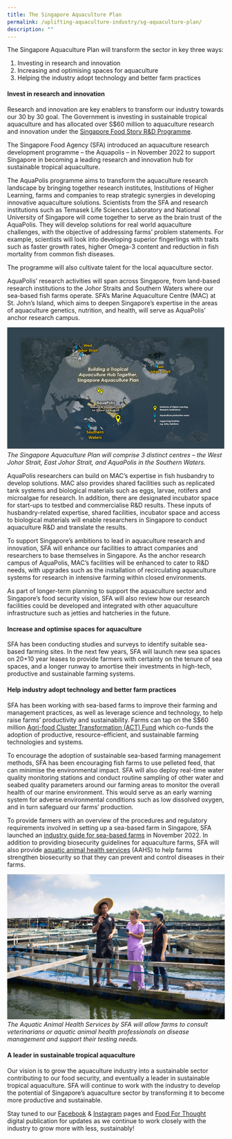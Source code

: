 ```yaml
---
title: The Singapore Aquaculture Plan
permalink: /uplifting-aquaculture-industry/sg-aquaculture-plan/
description: ""
---
```

The Singapore Aquaculture Plan will transform the sector in key three ways:
1. Investing in research and innovation
2. Increasing and optimising spaces for aquaculture
3. Helping the industry adopt technology and better farm practices

#### Invest in research and innovation

Research and innovation are key enablers to transform our industry towards our 30 by 30 goal. The Government is investing in sustainable tropical aquaculture and has allocated over S$60 million to aquaculture research and innovation under the [Singapore Food Story R&D Programme](https://www.sfa.gov.sg/food-farming/singapore-food-story/r-and-d-programme).

The Singapore Food Agency (SFA) introduced an aquaculture research development programme – the Aquapolis – in November 2022 to support Singapore in becoming a leading research and innovation hub for sustainable tropical aquaculture. 

The AquaPolis programme aims to transform the aquaculture research landscape by bringing together research institutes, Institutions of Higher Learning, farms and companies to reap strategic synergies in developing innovative aquaculture solutions. Scientists from the SFA and research institutions such as Temasek Life Sciences Laboratory and National University of Singapore will come together to serve as the brain trust of the AquaPolis. They will develop solutions for real world aquaculture challenges, with the objective of addressing farms’ problem statements. For example, scientists will look into developing superior fingerlings with traits such as faster growth rates, higher Omega-3 content and reduction in fish mortality from common fish diseases. 

The programme will also cultivate talent for the local aquaculture sector. 

AquaPolis’ research activities will span across Singapore, from land-based research institutions to the Johor Straits and Southern Waters where our sea-based fish farms operate. SFA’s Marine Aquaculture Centre (MAC) at St. John’s Island, which aims to deepen Singapore’s expertise in the areas of aquaculture genetics, nutrition, and health, will serve as AquaPolis’ anchor research campus. 

![Map of the Singapore Aquaculture Plan](/images/SAP.png)
*The Singapore Aquaculture Plan will comprise 3 distinct centres – the West Johor Strait, East Johor Strait, and AquaPolis in the Southern Waters.*

AquaPolis researchers can build on MAC’s expertise in fish husbandry to develop solutions. MAC also provides shared facilities such as replicated tank systems and biological materials such as eggs, larvae, rotifers and microalgae for research. In addition, there are designated incubator space for start-ups to testbed and commercialise R&D results. These inputs of husbandry-related expertise, shared facilities, incubator space and access to biological materials will enable researchers in Singapore to conduct aquaculture R&D and translate the results.

To support Singapore’s ambitions to lead in aquaculture research and innovation, SFA will enhance our facilities to attract companies and researchers to base themselves in Singapore. As the anchor research campus of AquaPolis, MAC’s facilities will be enhanced to cater to R&D needs, with upgrades such as the installation of recirculating aquaculture systems for research in intensive farming within closed environments. 

As part of longer-term planning to support the aquaculture sector and Singapore’s food security vision, SFA will also review how our research facilities could be developed and integrated with other aquaculture infrastructure such as jetties and hatcheries in the future. 

#### Increase and optimise spaces for aquaculture

SFA has been conducting studies and surveys to identify suitable sea-based farming sites. In the next few years, SFA will launch new sea spaces on 20+10 year leases to provide farmers with certainty on the tenure of sea spaces, and a longer runway to amortise their investments in high-tech, productive and sustainable farming systems. 

#### Help industry adopt technology and better farm practices

SFA has been working with sea-based farms to improve their farming and management practices, as well as leverage science and technology, to help raise farms’ productivity and sustainability. Farms can tap on the S$60 million [Agri-food Cluster Transformation (ACT) Fund](https://www.sfa.gov.sg/food-farming/funding-schemes/act-fund) which co-funds the adoption of productive, resource-efficient, and sustainable farming technologies and systems. 

To encourage the adoption of sustainable sea-based farming management methods, SFA has been encouraging fish farms to use pelleted feed, that can minimise the environmental impact. SFA will also deploy real-time water quality monitoring stations and conduct routine sampling of other water and seabed quality parameters around our farming areas to monitor the overall health of our marine environment. This would serve as an early warning system for adverse environmental conditions such as low dissolved oxygen, and in turn safeguard our farms’ production. 

To provide farmers with an overview of the procedures and regulatory requirements involved in setting up a sea-based farm in Singapore, SFA launched an [industry guide for sea-based farms](https://go.gov.sg/seafarmindustryguide22nov22) in November 2022. In addition to providing biosecurity guidelines for aquaculture farms, SFA will also provide [aquatic animal health services](https://www.sfa.gov.sg/docs/default-source/default-document-library/aahs-fact-sheet.pdf) (AAHS) to help farms strengthen biosecurity so that they can prevent and control diseases in their farms. 

![Aquatic Animal Health Services by SFA](/images/AAHS.jpg)
*The Aquatic Animal Health Services by SFA will allow farms to consult veterinarians or aquatic animal health professionals on disease management and support their testing needs.* 

#### A leader in sustainable tropical aquaculture

Our vision is to grow the aquaculture industry into a sustainable sector contributing to our food security, and eventually a leader in sustainable tropical aquaculture. SFA will continue to work with the industry to develop the potential of Singapore’s aquaculture sector by transforming it to become more productive and sustainable.

Stay tuned to our [Facebook](https://www.facebook.com/SGFoodAgency) & [Instagram](https://www.instagram.com/sgfoodagency/) pages and [Food For Thought](https://www.sfa.gov.sg/food-for-thought) digital publication for updates as we continue to work closely with the industry to grow more with less, sustainably!